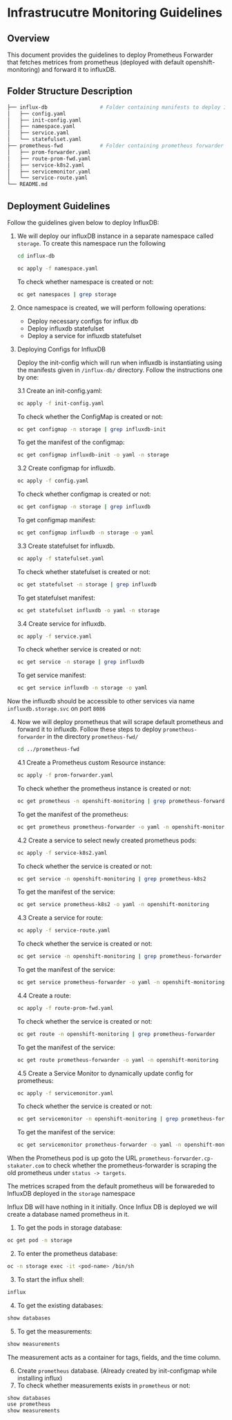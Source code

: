 # Infrastrucutre Monitoring Guidelines

## Overview
This document provides the guidelines to deploy Prometheus Forwarder that fetches metrices from prometheus (deployed with default openshift-monitoring) and forward it to influxDB.


## Folder Structure Description

```bash
├── influx-db                 # Folder containing manifests to deploy InfluxDB  
│   ├── config.yaml
│   ├── init-config.yaml
│   ├── namespace.yaml
│   ├── service.yaml
│   └── statefulset.yaml
├── prometheus-fwd            # Folder containing prometheus forwarder to scrape default prometheus 
│   ├── prom-forwarder.yaml
│   ├── route-prom-fwd.yaml
│   ├── service-k8s2.yaml
│   ├── servicemonitor.yaml
│   └── service-route.yaml
└── README.md
```

## Deployment Guidelines 

Follow the guidelines given below to deploy InfluxDB:

1. We will deploy our influxDB instance in a separate namespace called `storage`. To create this namespace run the following
    ```bash
    cd influx-db
    ```

    ```bash
    oc apply -f namespace.yaml
    ```

    To check whether namespace is created or not:
    ```bash
    oc get namespaces | grep storage
    ```

2. Once namespace is created, we will perform following operations:

    - Deploy necessary configs for influx db
    - Deploy influxdb statefulset
    - Deploy a service for influxdb statefulset

3. Deploying Configs for InfluxDB

    Deploy the init-config which will run when influxdb is instantiating using the manifests given in `/influx-db/` directory. Follow the instructions one by one:

    3.1 Create an init-config.yaml:
    
    ```bash
    oc apply -f init-config.yaml
    ```
    To check whether the ConfigMap is created or not:

    ```bash
    oc get configmap -n storage | grep influxdb-init
    ```
    
    To get the manifest of the configmap:
    ```bash
    oc get configmap influxdb-init -o yaml -n storage
    ```

    3.2 Create configmap for influxdb.

    ```bash
    oc apply -f config.yaml
    ```

    To check whether configmap is created or not:
    
    ```bash
    oc get configmap -n storage | grep influxdb
    ```

    To get configmap manifest:

    ```bash
    oc get configmap influxdb -n storage -o yaml 
    ```

    3.3 Create statefulset for influxdb.

    ```bash
    oc apply -f statefulset.yaml
    ```

    To check whether statefulset is created or not:
    
    ```bash
    oc get statefulset -n storage | grep influxdb
    ```

    To get statefulset manifest:

    ```bash
    oc get statefulset influxdb -o yaml -n storage
    ```

    3.4 Create service for influxdb.

    ```bash
    oc apply -f service.yaml
    ```

    To check whether service is created or not:
    
    ```bash
    oc get service -n storage | grep influxdb
    ```

    To get service manifest:

    ```bash
    oc get service influxdb -n storage -o yaml
    ```
Now the influxdb should be accessible to other services via name `influxdb.storage.svc` on port `8086`


4. Now we will deploy prometheus that will scrape default prometheus and forward it to influxdb. Follow these steps to deploy `prometheus-forwarder` in the directory `prometheus-fwd/`

    ```bash
    cd ../prometheus-fwd
    ```

   4.1 Create a Prometheus custom Resource instance:
    
    ```bash
    oc apply -f prom-forwarder.yaml
    ```
    To check whether the prometheus instance is created or not:

    ```bash
    oc get prometheus -n openshift-monitoring | grep prometheus-forwarder
    ```
    
    To get the manifest of the prometheus:
    ```bash
    oc get prometheus prometheus-forwarder -o yaml -n openshift-monitoring
    ```

   4.2 Create a service to select newly created prometheus pods:
    
    ```bash
    oc apply -f service-k8s2.yaml
    ```
    To check whether the service is created or not:

    ```bash
    oc get service -n openshift-monitoring | grep prometheus-k8s2
    ```
    
    To get the manifest of the service:
    ```bash
    oc get service prometheus-k8s2 -o yaml -n openshift-monitoring
    ```

   4.3 Create a service for route:
    
    ```bash
    oc apply -f service-route.yaml
    ```
    To check whether the service is created or not:

    ```bash
    oc get service -n openshift-monitoring | grep prometheus-forwarder
    ```
    
    To get the manifest of the service:
    ```bash
    oc get service prometheus-forwarder -o yaml -n openshift-monitoring
    ```

   4.4 Create a route:
    
    ```bash
    oc apply -f route-prom-fwd.yaml
    ```
    To check whether the service is created or not:

    ```bash
    oc get route -n openshift-monitoring | grep prometheus-forwarder
    ```
    
    To get the manifest of the service:
    ```bash
    oc get route prometheus-forwarder -o yaml -n openshift-monitoring
    ```

    4.5 Create a Service Monitor to dynamically update config for prometheus:
    ```bash
    oc apply -f servicemonitor.yaml
    ```
    To check whether the service is created or not:

    ```bash
    oc get servicemonitor -n openshift-monitoring | grep prometheus-forwarder
    ```
    
    To get the manifest of the service:
    ```bash
    oc get servicemonitor prometheus-forwarder -o yaml -n openshift-monitoring
    ```
When the Prometheus pod is up goto the URL `prometheus-forwarder.cp-stakater.com` to check whether the prometheus-forwarder is scraping the old prometheus under `status -> targets`.

The metrices scraped from the default prometheus will be forwareded to InfluxDB deployed in the `storage` namespace

Influx DB will have nothing in it initially. Once Influx DB is deployed we will create a database named prometheus in it.
1.  To get the pods in storage database:
```bash
oc get pod -n storage
```
2. To enter the prometheus database:
```bash
oc -n storage exec -it <pod-name> /bin/sh
```
3. To start the influx shell:
```bash
influx
```
4. To get the existing databases:
```bash
show databases
```
5. To get the measurements:
```bash
show measurements
```
The measurement acts as a container for tags, fields, and the time column.

6. Create `prometheus` database. (Already created by init-configmap while installing influx)
7. To check whether measurements exists in `prometheus` or not:
```bash
show databases
use prometheus
show measurements
```